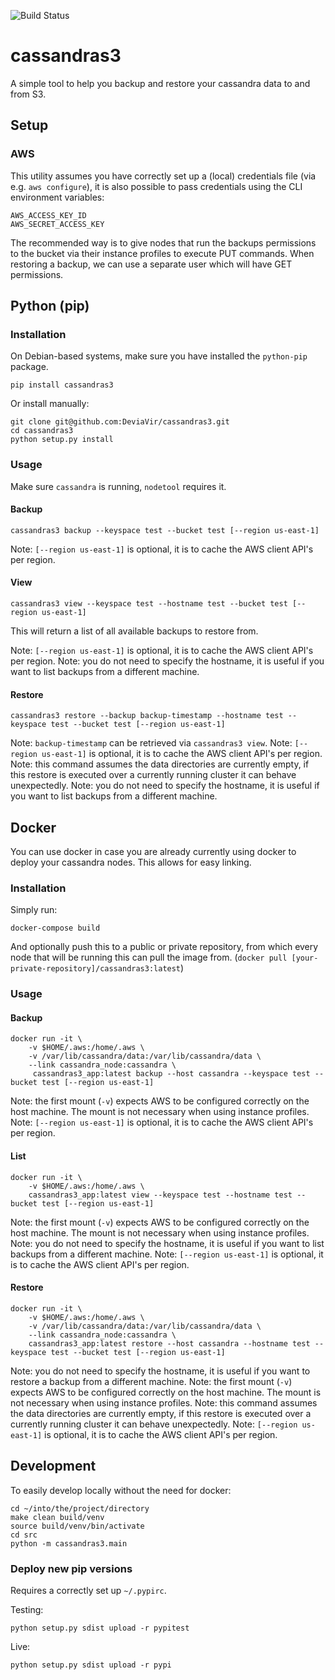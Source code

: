 ![Build Status](https://travis-ci.org/DeviaVir/cassandras3.svg)

# cassandras3
A simple tool to help you backup and restore your cassandra data to and from S3.

## Setup

### AWS

This utility assumes you have correctly set up a (local) credentials file (via e.g. `aws configure`), it is also possible to pass credentials using the CLI environment variables:

```
AWS_ACCESS_KEY_ID
AWS_SECRET_ACCESS_KEY
```

The recommended way is to give nodes that run the backups permissions to the bucket via their instance profiles to execute PUT commands. When restoring a backup, we can use a separate user which will have GET permissions.

## Python (pip)

### Installation

On Debian-based systems, make sure you have installed the `python-pip` package.

```
pip install cassandras3
```

Or install manually:
```
git clone git@github.com:DeviaVir/cassandras3.git
cd cassandras3
python setup.py install
```

### Usage

Make sure `cassandra` is running, `nodetool` requires it.

#### Backup

```
cassandras3 backup --keyspace test --bucket test [--region us-east-1]
```

Note: `[--region us-east-1]` is optional, it is to cache the AWS client API's per region.

#### View

```
cassandras3 view --keyspace test --hostname test --bucket test [--region us-east-1]
```

This will return a list of all available backups to restore from.

Note: `[--region us-east-1]` is optional, it is to cache the AWS client API's per region.
Note: you do not need to specify the hostname, it is useful if you want to list backups from a different machine.

#### Restore

```
cassandras3 restore --backup backup-timestamp --hostname test --keyspace test --bucket test [--region us-east-1]
```

Note: `backup-timestamp` can be retrieved via `cassandras3 view`.
Note: `[--region us-east-1]` is optional, it is to cache the AWS client API's per region.
Note: this command assumes the data directories are currently empty, if this restore is executed over a currently running cluster it can behave unexpectedly.
Note: you do not need to specify the hostname, it is useful if you want to list backups from a different machine.


## Docker

You can use docker in case you are already currently using docker to deploy your cassandra nodes. This allows for easy linking.

### Installation

Simply run:

```
docker-compose build
```

And optionally push this to a public or private repository, from which every node that will be running this can pull the image from. (`docker pull [your-private-repository]/cassandras3:latest`)


### Usage

#### Backup

```
docker run -it \
	-v $HOME/.aws:/home/.aws \
	-v /var/lib/cassandra/data:/var/lib/cassandra/data \
	--link cassandra_node:cassandra \
	 cassandras3_app:latest backup --host cassandra --keyspace test --bucket test [--region us-east-1]
```

Note: the first mount (`-v`) expects AWS to be configured correctly on the host machine. The mount is not necessary when using instance profiles.
Note: `[--region us-east-1]` is optional, it is to cache the AWS client API's per region.

#### List

```
docker run -it \
	-v $HOME/.aws:/home/.aws \
	cassandras3_app:latest view --keyspace test --hostname test --bucket test [--region us-east-1]
```

Note: the first mount (`-v`) expects AWS to be configured correctly on the host machine. The mount is not necessary when using instance profiles.
Note: you do not need to specify the hostname, it is useful if you want to list backups from a different machine.
Note: `[--region us-east-1]` is optional, it is to cache the AWS client API's per region.

#### Restore

```
docker run -it \
	-v $HOME/.aws:/home/.aws \
	-v /var/lib/cassandra/data:/var/lib/cassandra/data \
	--link cassandra_node:cassandra \
	cassandras3_app:latest restore --host cassandra --hostname test --keyspace test --bucket test [--region us-east-1]
```

Note: you do not need to specify the hostname, it is useful if you want to restore a backup from a different machine.
Note: the first mount (`-v`) expects AWS to be configured correctly on the host machine. The mount is not necessary when using instance profiles.
Note: this command assumes the data directories are currently empty, if this restore is executed over a currently running cluster it can behave unexpectedly.
Note: `[--region us-east-1]` is optional, it is to cache the AWS client API's per region.

## Development

To easily develop locally without the need for docker:

```
cd ~/into/the/project/directory
make clean build/venv
source build/venv/bin/activate
cd src
python -m cassandras3.main
```

### Deploy new pip versions

Requires a correctly set up `~/.pypirc`.

Testing:
```
python setup.py sdist upload -r pypitest
```

Live:
```
python setup.py sdist upload -r pypi
```
